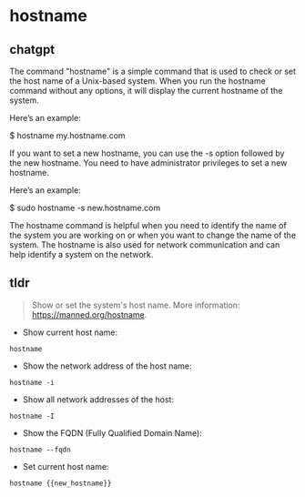 # hostname 
## chatgpt 
The command "hostname" is a simple command that is used to check or set the host name of a Unix-based system. When you run the hostname command without any options, it will display the current hostname of the system. 

Here’s an example:

$ hostname
my.hostname.com

If you want to set a new hostname, you can use the -s option followed by the new hostname. You need to have administrator privileges to set a new hostname.

Here’s an example:

$ sudo hostname -s new.hostname.com

The hostname command is helpful when you need to identify the name of the system you are working on or when you want to change the name of the system. The hostname is also used for network communication and can help identify a system on the network. 

## tldr 
 
> Show or set the system's host name.
> More information: <https://manned.org/hostname>.

- Show current host name:

`hostname`

- Show the network address of the host name:

`hostname -i`

- Show all network addresses of the host:

`hostname -I`

- Show the FQDN (Fully Qualified Domain Name):

`hostname --fqdn`

- Set current host name:

`hostname {{new_hostname}}`

